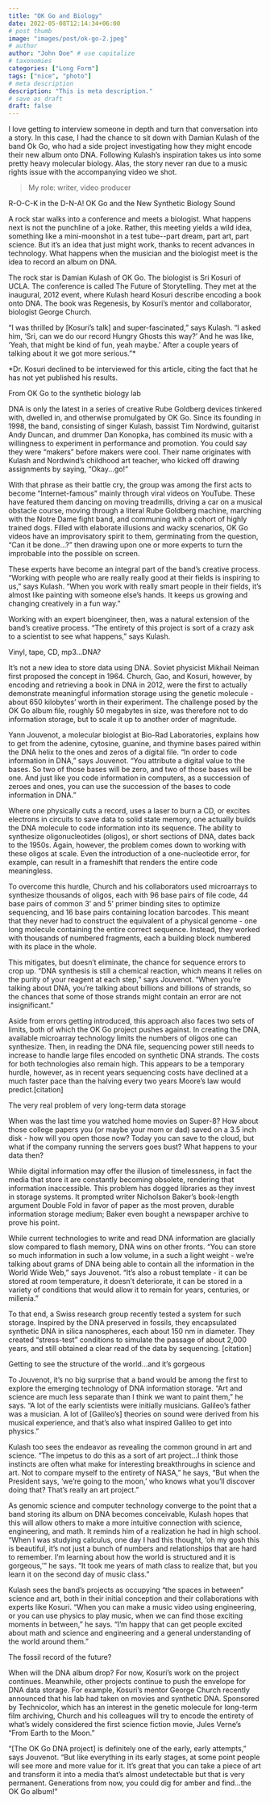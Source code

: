 ```yaml
---
title: "OK Go and Biology"
date: 2022-05-08T12:14:34+06:00
# post thumb
image: "images/post/ok-go-2.jpeg"
# author
author: "John Doe" # use capitalize
# taxonomies
categories: ["Long Form"]
tags: ["nice", "photo"]
# meta description
description: "This is meta description."
# save as draft
draft: false
---
```


I love getting to interview someone in depth and turn that conversation into a story. In this case, I had the chance to sit down with Damian Kulash of the band Ok Go, who had a side project investigating how they might encode their new album onto DNA. Following Kulash’s inspiration takes us into some pretty heavy molecular biology. Alas, the story never ran due to a music rights issue with the accompanying video we shot.

> My role: writer, video producer

R-O-C-K in the D-N-A! OK Go and the New Synthetic Biology Sound

A rock star walks into a conference and meets a biologist. What happens next is not the punchline of a joke. Rather, this meeting yields a wild idea, something like a mini-moonshot in a test tube--part dream, part art, part science. But it’s an idea that just might work, thanks to recent advances in technology. What happens when the musician and the biologist meet is the idea to record an album on DNA.  

The rock star is Damian Kulash of OK Go. The biologist is Sri Kosuri of UCLA. The conference is called The Future of Storytelling. They met at the inaugural, 2012 event, where Kulash heard Kosuri describe encoding a book onto DNA. The book was Regenesis, by Kosuri’s mentor and collaborator, biologist George Church.

“I was thrilled by [Kosuri’s talk] and super-fascinated,” says Kulash. “I asked him, ‘Sri, can we do our record Hungry Ghosts this way?’ And he was like, ‘Yeah, that might be kind of fun, yeah maybe.’ After a couple years of talking about it we got more serious.”*

*Dr. Kosuri declined to be interviewed for this article, citing the fact that he has not yet published his results.

From OK Go to the synthetic biology lab

DNA is only the latest in a series of creative Rube Goldberg devices tinkered with, dwelled in, and otherwise promulgated by OK Go. Since its founding in 1998, the band, consisting of singer Kulash, bassist Tim Nordwind, guitarist Andy Duncan, and drummer Dan Konopka, has combined its music with a willingness to experiment in performance and promotion. You could say they were “makers” before makers were cool. Their name originates with Kulash and Nordwind’s childhood art teacher, who kicked off drawing assignments by saying, “Okay...go!”

With that phrase as their battle cry, the group was among the first acts to become “Internet-famous” mainly through viral videos on YouTube. These have featured them dancing on moving treadmills, driving a car on a musical obstacle course, moving through a literal Rube Goldberg machine, marching with the Notre Dame fight band, and communing with a cohort of highly trained dogs. Filled with elaborate illusions and wacky scenarios, OK Go videos have an improvisatory spirit to them, germinating from the question, “Can it be done…?” then drawing upon one or more experts to turn the improbable into the possible on screen.

These experts have become an integral part of the band’s creative process. “Working with people who are really really good at their fields is inspiring to us,” says Kulash. “When you work with really smart people in their fields, it’s almost like painting with someone else’s hands. It keeps us growing and changing creatively in a fun way.”

Working with an expert bioengineer, then, was a natural extension of the band’s creative process. “The entirety of this project is sort of a crazy ask to a scientist to see what happens,” says Kulash.

Vinyl, tape, CD, mp3...DNA?

It’s not a new idea to store data using DNA. Soviet physicist Mikhail Neiman first proposed the concept in 1964. Church, Gao, and Kosuri, however, by encoding and retrieving a book in DNA in 2012, were the first to actually demonstrate meaningful information storage using the genetic molecule - about 650 kilobytes’ worth in their experiment. The challenge posed by the OK Go album file, roughly 50 megabytes in size, was therefore not to do information storage, but to scale it up to another order of magnitude.

Yann Jouvenot, a molecular biologist at Bio-Rad Laboratories, explains how to get from the adenine, cytosine, guanine, and thymine bases paired within the DNA helix to the ones and zeros of a digital file. “In order to code information in DNA,” says Jouvenot. “You attribute a digital value to the bases. So two of those bases will be zero, and two of those bases will be one. And just like you code information in computers, as a succession of zeroes and ones, you can use the succession of the bases to code information in DNA.”

Where one physically cuts a record, uses a laser to burn a CD, or excites electrons in circuits to save data to solid state memory, one actually builds the DNA molecule to code information into its sequence. The ability to synthesize oligonucleotides (oligos), or short sections of DNA, dates back to the 1950s. Again, however, the problem comes down to working with these oligos at scale. Even the introduction of a one-nucleotide error, for example, can result in a frameshift that renders the entire code meaningless.

To overcome this hurdle, Church and his collaborators used microarrays to synthesize thousands of oligos, each with 96 base pairs of file code, 44 base pairs of common 3’ and 5’ primer binding sites to optimize sequencing, and 16 base pairs containing location barcodes. This meant that they never had to construct the equivalent of a physical genome - one long molecule containing the entire correct sequence. Instead, they worked with thousands of numbered fragments, each a building block numbered with its place in the whole.

This mitigates, but doesn’t eliminate, the chance for sequence errors to crop up. “DNA synthesis is still a chemical reaction, which means it relies on the purity of your reagent at each step,” says Jouvenot. “When you’re talking about DNA, you’re talking about billions and billions of strands, so the chances that some of those strands might contain an error are not insignificant.”

Aside from errors getting introduced, this approach also faces two sets of limits, both of which the OK Go project pushes against. In creating the DNA, available microarray technology limits the numbers of oligos one can synthesize. Then, in reading the DNA file, sequencing power still needs to increase to handle large files encoded on synthetic DNA strands. The costs for both technologies also remain high. This appears to be a temporary hurdle, however, as in recent years sequencing costs have declined at a much faster pace than the halving every two years Moore’s law would predict.[citation]

The very real problem of very long-term data storage

When was the last time you watched home movies on Super-8? How about those college papers you (or maybe your mom or dad) saved on a 3.5 inch disk - how will you open those now? Today you can save to the cloud, but what if the company running the servers goes bust? What happens to your data then?

While digital information may offer the illusion of timelessness, in fact the media that store it are constantly becoming obsolete, rendering that information inaccessible. This problem has dogged libraries as they invest in storage systems. It prompted writer Nicholson Baker’s book-length argument Double Fold in favor of paper as the most proven, durable information storage medium; Baker even bought a newspaper archive to prove his point.

While current technologies to write and read DNA information are glacially slow compared to flash memory, DNA wins on other fronts. “You can store so much information in such a low volume, in a such a light weight - we’re talking about grams of DNA being able to contain all the information in the World Wide Web,” says Jouvenot. “It’s also a robust template - it can be stored at room temperature, it doesn’t deteriorate, it can be stored in a variety of conditions that would allow it to remain for years, centuries, or millenia.”

To that end, a Swiss research group recently tested a system for such storage. Inspired by the DNA preserved in fossils, they encapsulated synthetic DNA in silica nanospheres, each about 150 nm in diameter. They created “stress-test” conditions to simulate the passage of about 2,000 years, and still obtained a clear read of the data by sequencing. [citation]

Getting to see the structure of the world...and it’s gorgeous

To Jouvenot, it’s no big surprise that a band would be among the first to explore the emerging technology of DNA information storage. “Art and science are much less separate than I think we want to paint them,” he says. “A lot of the early scientists were initially musicians. Galileo’s father was a musician. A lot of [Galileo’s] theories on sound were derived from his musical experience, and that’s also what inspired Galileo to get into physics.”

Kulash too sees the endeavor as revealing the common ground in art and science. “The impetus to do this as a sort of art project...I think those instincts are often what make for interesting breakthroughs in science and art. Not to compare myself to the entirety of NASA,” he says, “But when the President says, ‘we’re going to the moon,’ who knows what you’ll discover doing that? That’s really an art project.”

As genomic science and computer technology converge to the point that a band storing its album on DNA becomes conceivable, Kulash hopes that this will allow others to make a more intuitive connection with science, engineering, and math. It reminds him of a realization he had in high school. “When I was studying calculus, one day I had this thought, ‘oh my gosh this is beautiful, it’s not just a bunch of numbers and relationships that are hard to remember. I’m learning about how the world is structured and it is gorgeous,’” he says. “It took me years of math class to realize that, but you learn it on the second day of music class.”   

Kulash sees the band’s projects as occupying “the spaces in between” science and art, both in their initial conception and their collaborations with experts like Kosuri. “When you can make a music video using engineering, or you can use physics to play music, when we can find those exciting moments in between,” he says. “I’m happy that can get people excited about math and science and engineering and a general understanding of the world around them.”

The fossil record of the future?

When will the DNA album drop? For now, Kosuri’s work on the project continues. Meanwhile, other projects continue to push the envelope for DNA data storage. For example, Kosuri’s mentor George Church recently announced that his lab had taken on movies and synthetic DNA. Sponsored by Technicolor, which has an interest in the genetic molecule for long-term film archiving, Church and his colleagues will try to encode the entirety of what’s widely considered the first science fiction movie, Jules Verne’s “From Earth to the Moon.”

“[The OK Go DNA project] is definitely one of the early, early attempts,” says Jouvenot. “But like everything in its early stages, at some point people will see more and more value for it. It’s great that you can take a piece of art and transform it into a media that’s almost undetectable but that is very permanent. Generations from now, you could dig for amber and find...the OK Go album!”
